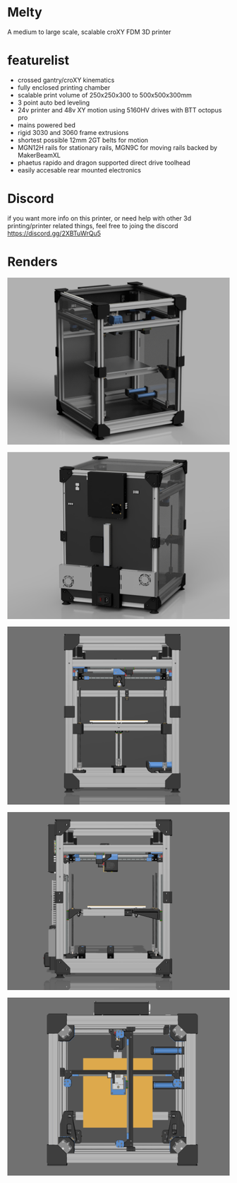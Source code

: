 # Melty
 A medium to large scale, scalable croXY FDM 3D printer 

# featurelist

- crossed gantry/croXY kinematics
- fully enclosed printing chamber
- scalable print volume of 250x250x300 to 500x500x300mm
- 3 point auto bed leveling
- 24v printer and 48v XY motion using 5160HV drives with BTT octopus pro
- mains powered bed
- rigid 3030 and 3060 frame extrusions
- shortest possible 12mm 2GT belts for motion
- MGN12H rails for stationary rails, MGN9C for moving rails backed by MakerBeamXL
- phaetus rapido and dragon supported direct drive toolhead
- easily accesable rear mounted electronics

# Discord

if you want more info on this printer, or need help with other 3d printing/printer related things, feel free to joing the discord
https://discord.gg/2XBTuWrQu5

# Renders

![render_front](https://github.com/RubianGamer/Melty/blob/main/beta%20releases/beta%201/renders/render.PNG?raw=true)

![render_rear](/beta%20releases/beta%201/renders/melty_electronics.png)

![imagine_front](/beta%20releases/beta%201/renders/melty_front.png)

![image_side](/beta%20releases/beta%201/renders/melty_side.png)

![image_top](/beta%20releases/beta%201/renders/melty_top.png)
